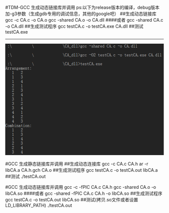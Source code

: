 #TDM-GCC 生成动态链接库并调用
ps:以下为release版本的编译，debug版本加-g3参数（生成gdb专用的调试信息，其他的google吧）
##生成动态链接库
gcc -c CA.c -o CA.o
gcc -shared CA.o -o CA.dll
####或者
gcc -shared CA.c -o CA.dll
##生成测试程序
gcc testCA.c -o testCA.exe CA.dll
##测试
testCA.exe
***
![example png](example.png)

#GCC 生成静态链接库并调用
##生成动态连接库
gcc -c CA.c CA.h
ar -r libCA.a CA.h.gch CA.o
##生成测试程序
gcc testCA.c -o testCA.out libCA.a
##测试
./testCA.out

#GCC 生成动态链接库并调用
gcc -c -fPIC CA.c CA.h
gcc -shared CA.o -o libCA.so
####或者
gcc -shared -fPIC CA.c CA.h -o libCA.so
##生成测试程序
gcc testCA.c -o testCA.out libCA.so
##测试(拷贝.so文件或者设置LD_LIBRARY_PATH)
./testCA.out
